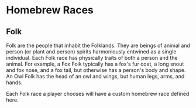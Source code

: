 # Homebrew Races

## Folk

Folk are the people that inhabit the Folklands. They are beings of animal and person (or plant and person) spirits harmoniously entwined as a single individual. Each Folk race has physically traits of both a person and the animal. For example, a Fox Folk typically has a fox's fur coat, a long snout and fox nose, and a fox tail, but otherwise has a person's body and shape. An Owl Folk has the head of an owl and wings, but human legs, arms, and hands.

Each Folk race a player chooses will have a custom homebrew race defined here.

